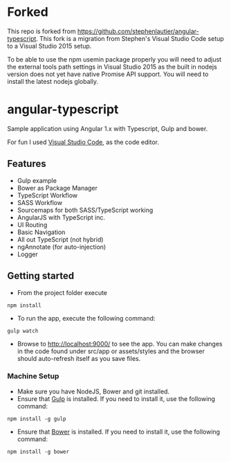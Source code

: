 # Forked  
This repo is forked from https://github.com/stephenlautier/angular-typescript.
This fork is a migration from Stephen's Visual Studio Code setup to a Visual Studio 2015 setup.

To be able to use the npm usemin package properly you will need to adjust the external tools path settings in Visual Studio 2015 as the built in nodejs version does not yet have native Promise API support. You will need to install the latest nodejs globally.

# angular-typescript
Sample application using Angular 1.x with Typescript, Gulp and bower.

For fun I used [Visual Studio Code](https://code.visualstudio.com/), as the code editor.

## Features
 - Gulp example
 - Bower as Package Manager
 - TypeScript Workflow
 - SASS Workflow
 - Sourcemaps for both SASS/TypeScript working
 - AngularJS with TypeScript inc.
  - UI Routing
  - Basic Navigation
  - All out TypeScript (not hybrid)
  - ngAnnotate (for auto-injection)
  - Logger
 
 
## Getting started
- From the project folder execute
```
npm install
```
- To run the app, execute the following command:
```
gulp watch
```
- Browse to [http://localhost:9000/](http://localhost:9000/) to see the app. You can make changes in the code found under src/app or assets/styles and the browser should auto-refresh itself as you save files.

### Machine Setup
- Make sure you have NodeJS, Bower and git installed.
- Ensure that [Gulp](http://gulpjs.com/) is installed. If you need to install it, use the following command:
```
npm install -g gulp
```
- Ensure that [Bower](http://bower.io/) is installed. If you need to install it, use the following command:
```
npm install -g bower
```
